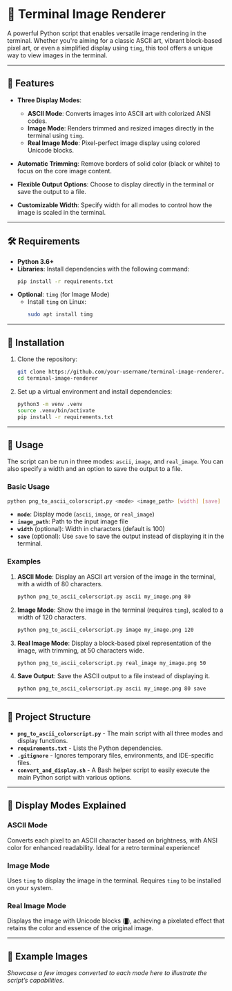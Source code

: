 # 🎨 Terminal Image Renderer

A powerful Python script that enables versatile image rendering in the terminal. Whether you're aiming for a classic ASCII art, vibrant block-based pixel art, or even a simplified display using `timg`, this tool offers a unique way to view images in the terminal.

---

## 🌟 Features

- **Three Display Modes**:
  - **ASCII Mode**: Converts images into ASCII art with colorized ANSI codes.
  - **Image Mode**: Renders trimmed and resized images directly in the terminal using `timg`.
  - **Real Image Mode**: Pixel-perfect image display using colored Unicode blocks.

- **Automatic Trimming**: Remove borders of solid color (black or white) to focus on the core image content.
- **Flexible Output Options**: Choose to display directly in the terminal or save the output to a file.
- **Customizable Width**: Specify width for all modes to control how the image is scaled in the terminal.

--- 

## 🛠️ Requirements

- **Python 3.6+**
- **Libraries**: Install dependencies with the following command:
  ```bash
  pip install -r requirements.txt
  ```
- **Optional**: `timg` (for Image Mode)
  - Install `timg` on Linux:
    ```bash
    sudo apt install timg
    ```

---

## 🚀 Installation

1. Clone the repository:
   ```bash
   git clone https://github.com/your-username/terminal-image-renderer.git
   cd terminal-image-renderer
   ```
2. Set up a virtual environment and install dependencies:
   ```bash
   python3 -m venv .venv
   source .venv/bin/activate
   pip install -r requirements.txt
   ```

---

## 📖 Usage

The script can be run in three modes: `ascii`, `image`, and `real_image`. You can also specify a width and an option to save the output to a file.

### Basic Usage

```bash
python png_to_ascii_colorscript.py <mode> <image_path> [width] [save]
```

- **`mode`**: Display mode (`ascii`, `image`, or `real_image`)
- **`image_path`**: Path to the input image file
- **`width`** (optional): Width in characters (default is 100)
- **`save`** (optional): Use `save` to save the output instead of displaying it in the terminal.

### Examples

1. **ASCII Mode**: Display an ASCII art version of the image in the terminal, with a width of 80 characters.
   ```bash
   python png_to_ascii_colorscript.py ascii my_image.png 80
   ```

2. **Image Mode**: Show the image in the terminal (requires `timg`), scaled to a width of 120 characters.
   ```bash
   python png_to_ascii_colorscript.py image my_image.png 120
   ```

3. **Real Image Mode**: Display a block-based pixel representation of the image, with trimming, at 50 characters wide.
   ```bash
   python png_to_ascii_colorscript.py real_image my_image.png 50
   ```

4. **Save Output**: Save the ASCII output to a file instead of displaying it.
   ```bash
   python png_to_ascii_colorscript.py ascii my_image.png 80 save
   ```

---

## 📂 Project Structure

- **`png_to_ascii_colorscript.py`** - The main script with all three modes and display functions.
- **`requirements.txt`** - Lists the Python dependencies.
- **`.gitignore`** - Ignores temporary files, environments, and IDE-specific files.
- **`convert_and_display.sh`** - A Bash helper script to easily execute the main Python script with various options.

---

## 🎨 Display Modes Explained

### ASCII Mode
Converts each pixel to an ASCII character based on brightness, with ANSI color for enhanced readability. Ideal for a retro terminal experience!

### Image Mode
Uses `timg` to display the image in the terminal. Requires `timg` to be installed on your system.

### Real Image Mode
Displays the image with Unicode blocks (`█`), achieving a pixelated effect that retains the color and essence of the original image.

---

## 🧩 Example Images
*Showcase a few images converted to each mode here to illustrate the script’s capabilities.*
